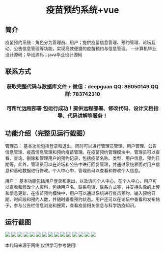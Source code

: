 <p><h1 align="center">疫苗预约系统+vue</h1></p>

## 简介
疫苗预约系统：角色分为管理员、用户；提供疫苗信息管理、预约管理、论坛互动、公告信息管理等功能，实现高效便捷的疫苗预约与信息管理。    --计算机毕业设计源码；毕设源码；java毕业设计源码


## 联系方式
<p><h3 align="center">获取完整代码与数据库文件 + 微信：deepguan QQ: 86050149 QQ群: 783742310</h3></p>
<p><h3 align="center">可帮忙远程部署 包运行成功！提供远程部署、修改代码、设计文档指导、代码讲解等服务！</h3></p>

## 功能介绍（完整见运行截图）
管理员： 基本功能包括登录和退出，同时可以进行管理员管理、用户管理、公告信息管理、疫苗信息管理和预约疫苗管理。在疫苗预约管理模块中，管理员可以查看、查询、删除和管理用户的预约记录，包括疫苗名称、类型、用户信息、预约日期等。此外，管理员可以在论坛和公告中进行回复管理，并通过系统界面对用户信息和基础数据进行修改。个人中心中，管理员可以查看和修改个人信息。

用户： 基本功能包括用户登录和退出，以及访问个人中心。在个人中心，用户可以查看和修改个人资料，包括用户名、联系电话、联系方式等，并支持头像的上传和信息更新。在疫苗预约模块中，用户可以通过系统进行疫苗预约，输入预约日期、时间段和预约人数，并随时查看预约状态。用户还可以在论坛中查看和发布帖子，参与公告栏信息浏览和搜索，查看疫苗相关信息与科学防疫知识。


## 运行截图
![](https://bs-1329754181.cos.ap-shanghai.myqcloud.com/ssm/VaccineAppointmentSystem/img/001.jpg)
![](https://bs-1329754181.cos.ap-shanghai.myqcloud.com/ssm/VaccineAppointmentSystem/img/002.jpg)
![](https://bs-1329754181.cos.ap-shanghai.myqcloud.com/ssm/VaccineAppointmentSystem/img/003.jpg)
![](https://bs-1329754181.cos.ap-shanghai.myqcloud.com/ssm/VaccineAppointmentSystem/img/004.jpg)
![](https://bs-1329754181.cos.ap-shanghai.myqcloud.com/ssm/VaccineAppointmentSystem/img/005.jpg)
![](https://bs-1329754181.cos.ap-shanghai.myqcloud.com/ssm/VaccineAppointmentSystem/img/006.jpg)
![](https://bs-1329754181.cos.ap-shanghai.myqcloud.com/ssm/VaccineAppointmentSystem/img/007.jpg)
![](https://bs-1329754181.cos.ap-shanghai.myqcloud.com/ssm/VaccineAppointmentSystem/img/008.jpg)
![](https://bs-1329754181.cos.ap-shanghai.myqcloud.com/ssm/VaccineAppointmentSystem/img/009.jpg)
![](https://bs-1329754181.cos.ap-shanghai.myqcloud.com/ssm/VaccineAppointmentSystem/img/010.jpg)
![](https://bs-1329754181.cos.ap-shanghai.myqcloud.com/ssm/VaccineAppointmentSystem/img/011.jpg)
![](https://bs-1329754181.cos.ap-shanghai.myqcloud.com/ssm/VaccineAppointmentSystem/img/012.jpg)
![](https://bs-1329754181.cos.ap-shanghai.myqcloud.com/ssm/VaccineAppointmentSystem/img/013.jpg)
![](https://bs-1329754181.cos.ap-shanghai.myqcloud.com/ssm/VaccineAppointmentSystem/img/014.jpg)
![](https://bs-1329754181.cos.ap-shanghai.myqcloud.com/ssm/VaccineAppointmentSystem/img/015.jpg)

<p>本代码来源于网络,仅供学习参考使用!</p>
